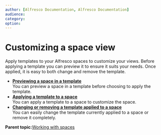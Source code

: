 ```yaml
---
author: [Alfresco Documentation, Alfresco Documentation]
audience: 
category: 
option: 
---
```


# Customizing a space view

Apply templates to your Alfresco spaces to customize your views. Before applying a template you can preview it to ensure it suits your needs. Once applied, it is easy to both change and remove the template.

-   **[Previewing a space in a template](../tasks/tuh-spaces-template-preview.md)**  
You can preview a space in a template before choosing to apply the template.
-   **[Applying a template to a space](../tasks/tuh-spaces-template-apply.md)**  
You can apply a template to a space to customize the space.
-   **[Changing or removing a template applied to a space](../tasks/tuh-spaces-template-changeremove.md)**  
You can easily change the template currently applied to a space or remove it completely.

**Parent topic:**[Working with spaces](../concepts/cuh-spaces.md)

